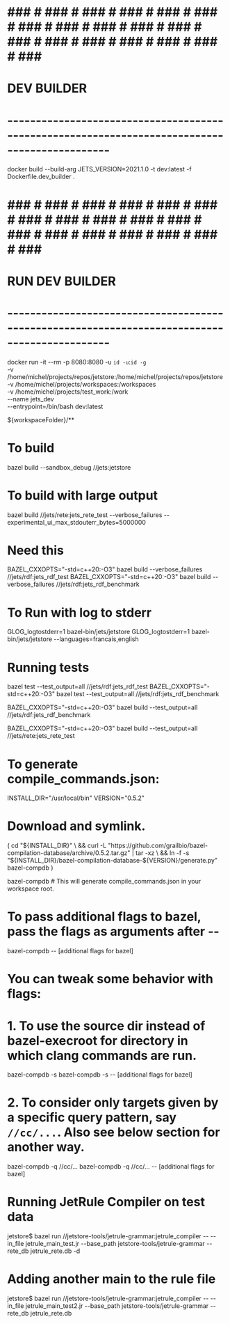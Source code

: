 # ### # ### # ### # ### # ### # ### # ### # ### # ### # ### # ### # ### # ### # ### # ### # ### # ### # ### #
# DEV BUILDER
# ----------------------------------------------------------------------------------------------
docker build --build-arg JETS_VERSION=2021.1.0 -t dev:latest -f Dockerfile.dev_builder . 

# ### # ### # ### # ### # ### # ### # ### # ### # ### # ### # ### # ### # ### # ### # ### # ### # ### # ### #
# RUN DEV BUILDER
# ----------------------------------------------------------------------------------------------
docker run -it --rm -p 8080:8080 -u `id -u`:`id -g` \
    -v /home/michel/projects/repos/jetstore:/home/michel/projects/repos/jetstore \
    -v /home/michel/projects/workspaces:/workspaces \
    -v /home/michel/projects/test_work:/work \
    --name jets_dev \
    --entrypoint=/bin/bash dev:latest

${workspaceFolder}/**

# To build
bazel build --sandbox_debug  //jets:jetstore

# To build with large output
bazel build //jets/rete:jets_rete_test --verbose_failures --experimental_ui_max_stdouterr_bytes=5000000

# Need this
BAZEL_CXXOPTS="-std=c++20:-O3" bazel build --verbose_failures //jets/rdf:jets_rdf_test
BAZEL_CXXOPTS="-std=c++20:-O3" bazel build --verbose_failures //jets/rdf:jets_rdf_benchmark

# To Run with log to stderr
GLOG_logtostderr=1 bazel-bin/jets/jetstore 
GLOG_logtostderr=1 bazel-bin/jets/jetstore --languages=francais,english

# Running tests
bazel test --test_output=all //jets/rdf:jets_rdf_test
BAZEL_CXXOPTS="-std=c++20:-O3" bazel test --test_output=all //jets/rdf:jets_rdf_benchmark

BAZEL_CXXOPTS="-std=c++20:-O3" bazel build --test_output=all //jets/rdf:jets_rdf_benchmark

BAZEL_CXXOPTS="-std=c++20:-O3" bazel build --test_output=all //jets/rete:jets_rete_test

# To generate compile_commands.json:
INSTALL_DIR="/usr/local/bin"
VERSION="0.5.2"

# Download and symlink.
(
  cd "${INSTALL_DIR}" \
  && curl -L "https://github.com/grailbio/bazel-compilation-database/archive/0.5.2.tar.gz" | tar -xz \
  && ln -f -s "${INSTALL_DIR}/bazel-compilation-database-${VERSION}/generate.py" bazel-compdb
)

bazel-compdb # This will generate compile_commands.json in your workspace root.

# To pass additional flags to bazel, pass the flags as arguments after --
bazel-compdb -- [additional flags for bazel]

# You can tweak some behavior with flags:
# 1. To use the source dir instead of bazel-execroot for directory in which clang commands are run.
bazel-compdb -s
bazel-compdb -s -- [additional flags for bazel]
# 2. To consider only targets given by a specific query pattern, say `//cc/...`. Also see below section for another way.
bazel-compdb -q //cc/...
bazel-compdb -q //cc/... -- [additional flags for bazel]

# Running JetRule Compiler on test data
jetstore$ bazel run //jetstore-tools/jetrule-grammar:jetrule_compiler -- --in_file jetrule_main_test.jr --base_path jetstore-tools/jetrule-grammar  --rete_db jetrule_rete.db -d
# Adding another main to the rule file
jetstore$ bazel run //jetstore-tools/jetrule-grammar:jetrule_compiler -- --in_file jetrule_main_test2.jr --base_path jetstore-tools/jetrule-grammar  --rete_db jetrule_rete.db
